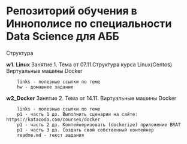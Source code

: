 # Репозиторий обучения в Иннополисе по специальности Data Science для АББ

Структура

**w1.  Linux** Занятие 1. Тема от 07.11.Структура курса Linux(Centos) Виртуальные машины Docker

		links - полезные ссылки по теме
		hw - домашнее задание

**w2_Docker** Занятие 2. Тема от 14.11. Виртуальные машины Docker

		links - полезные ссылки по теме
		p1 - часть 1 дз. Выполнить сценарии на сайте: https://katacoda.com/courses/docker
		p1 - часть 2 дз. Контейнеризовать (dockerize) приложение BRAT
		p1 - часть 3 дз. Создать свой собственный контейнер
		readme.md - текст задания
